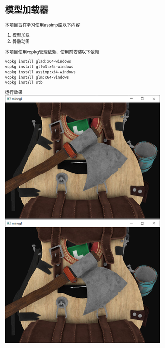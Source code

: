 # 模型加载器
本项目旨在学习使用assimp库以下内容
1. 模型加载
2. 骨骼动画

本项目使用vcpkg管理依赖，使用前安装以下依赖

```bash
vcpkg install glad:x64-windows
vcpkg install glfw3:x64-windows
vcpkg install assimp:x64-windows
vcpkg install glm:x64-windows
vcpkg install stb


```

运行效果
![img.png](resources%2Fimages%2Frun%2Fimg.png)![img.png](img.png)